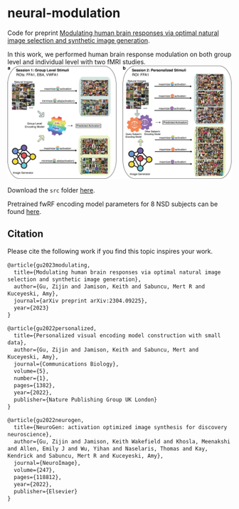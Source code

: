 # neural-modulation
Code for preprint [Modulating human brain responses via optimal natural image selection and synthetic image generation](https://arxiv.org/abs/2304.09225). 

In this work, we performed human brain response modulation on both group level and individual level with two fMRI studies. 
![alt text](./workflow1.png)

Download the `src` folder [here](https://github.com/zijin-gu/NeuroGen/tree/main/src).

Pretrained fwRF encoding model parameters for 8 NSD subjects can be found [here](https://github.com/zijin-gu/NeuroGen/tree/main/output).

## Citation
Please cite the following work if you find this topic inspires your work.
```
@article{gu2023modulating,
  title={Modulating human brain responses via optimal natural image selection and synthetic image generation},
  author={Gu, Zijin and Jamison, Keith and Sabuncu, Mert R and Kuceyeski, Amy},
  journal={arXiv preprint arXiv:2304.09225},
  year={2023}
}
```
```
@article{gu2022personalized,
  title={Personalized visual encoding model construction with small data},
  author={Gu, Zijin and Jamison, Keith and Sabuncu, Mert and Kuceyeski, Amy},
  journal={Communications Biology},
  volume={5},
  number={1},
  pages={1382},
  year={2022},
  publisher={Nature Publishing Group UK London}
}
```
```
@article{gu2022neurogen,
  title={NeuroGen: activation optimized image synthesis for discovery neuroscience},
  author={Gu, Zijin and Jamison, Keith Wakefield and Khosla, Meenakshi and Allen, Emily J and Wu, Yihan and Naselaris, Thomas and Kay, Kendrick and Sabuncu, Mert R and Kuceyeski, Amy},
  journal={NeuroImage},
  volume={247},
  pages={118812},
  year={2022},
  publisher={Elsevier}
}
```
